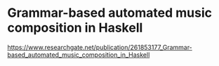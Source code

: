 # Grammar-based automated music composition in Haskell

https://www.researchgate.net/publication/261853177_Grammar-based_automated_music_composition_in_Haskell
